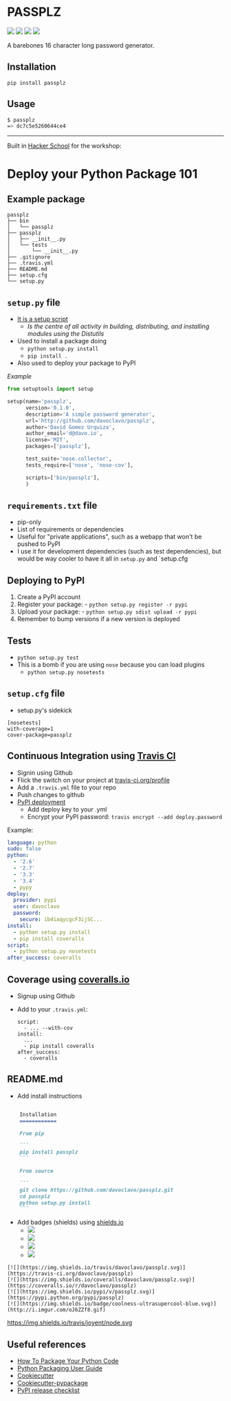 PASSPLZ
=======
[![](https://img.shields.io/travis/davoclavo/passplz.svg)](https://travis-ci.org/davoclavo/passplz)
[![](https://img.shields.io/coveralls/davoclavo/passplz.svg)](https://coveralls.io/r/davoclavo/passplz)
[![](https://img.shields.io/pypi/v/passplz.svg)](https://pypi.python.org/pypi/passplz)
[![](https://img.shields.io/badge/codesize-micro-blue.svg)](http://static.fjcdn.com/pictures/Tiny_4675eb_1456909.jpg)

A barebones 16 character long password generator.

Installation
------------

```
pip install passplz
```

Usage
-----

```sh
$ passplz
=> dc7c5e5260644ce4
```

----
Built in [Hacker School](http://hackerschool.com) for the workshop:

Deploy your Python Package 101
==============================

Example package
---------------

```tree
passplz
├── bin
│   └── passplz
├── passplz
│   ├── __init__.py
│   └── tests
│       └── __init__.py
├── .gitignore
├── .travis.yml
├── README.md
├── setup.cfg
└── setup.py
```


`setup.py` file
---------------

  * [It is a setup script](https://docs.python.org/2/distutils/setupscript.html)
    - *Is the centre of all activity in building, distributing, and installing modules using the Distutils*
  * Used to install a package doing
    - `python setup.py install`
    - `pip install .`
  * Also used to deploy your package to PyPI

*Example*

```py
from setuptools import setup

setup(name='passplz',
      version='0.1.0',
      description='A simple password generator',
      url='http://github.com/davoclavo/passplz',
      author='David Gomez Urquiza',
      author_email='d@davo.io',
      license='MIT',
      packages=['passplz'],

      test_suite='nose.collector',
      tests_require=['nose', 'nose-cov'],

      scripts=['bin/passplz'],
      )
```


`requirements.txt` file
-----------------------

  * pip-only
  * List of requirements or dependencies
  * Useful for "private applications", such as a webapp that won't be pushed to PyPI
  * I use it for development dependencies (such as test dependencies), but would be way cooler to have it all in `setup.py` and `setup.cfg



Deploying to PyPI
-----------------

  1. Create a PyPI account
  2. Register your package:
    - `python setup.py register -r pypi`
  3. Upload your package:
    - `python setup.py sdist upload -r pypi`
  4. Remember to bump versions if a new version is deployed


Tests
-----

  * `python setup.py test`
  * This is a bomb if you are using `nose` because you can load plugins
    - `python setup.py nosetests`


`setup.cfg` file
----------------
  * setup.py's sidekick

  ```
  [nosetests]
  with-coverage=1
  cover-package=passplz
  ```

Continuous Integration using [Travis CI](https://travis-ci.com)
----------------------------------------

  * Signin using Github
  * Flick the switch on your project at [travis-ci.org/profile](https://travis-ci.org/profile)
  * Add a `.travis.yml` file to your repo
  * Push changes to github
  * [PyPI deployment](http://docs.travis-ci.com/user/deployment/pypi/)
    - Add deploy key to your .yml
    - Encrypt your PyPI password: `travis encrypt --add deploy.password`

Example:

```yml
language: python
sudo: false
python:
  - '2.6'
  - '2.7'
  - '3.3'
  - '3.4'
  - pypy
deploy:
  provider: pypi
  user: davoclavo
  password:
    secure: ib4iaqycgcF3ijSC...
install:
  - python setup.py install
  - pip install coveralls
script: 
  - python setup.py nosetests
after_success: coveralls
```


Coverage using [coveralls.io](https://coveralls.io/)
----------------------------

  * Signup using Github
  * Add to your `.travis.yml`:

    ```
    script:
      - ... --with-cov
    install:
      ...
      - pip install coveralls
    after_success:
      - coveralls
    ```


README.md
---------

  * Add install instructions

~~~md

    Installation
    ============

    From pip

    ```
    pip install passplz
    ```

    From source

    ```
    git clone https://github.com/davoclavo/passplz.git
    cd passplz
    python setup.py install
    ```

~~~

  * Add badges (shields) using [shields.io](http://shields.io/)
    - [![](https://img.shields.io/travis/davoclavo/passplz.svg)](https://travis-ci.org/davoclavo/passplz)
    - [![](https://img.shields.io/coveralls/davoclavo/passplz.svg)](https://coveralls.io/r/davoclavo/passplz)
    - [![](https://img.shields.io/pypi/v/passplz.svg)](https://pypi.python.org/pypi/passplz)
    - [![](https://img.shields.io/badge/coolness-ultrasupercool-blue.svg)](http://i.imgur.com/oJ6ZZf8.gif)

~~~
[![](https://img.shields.io/travis/davoclavo/passplz.svg)](https://travis-ci.org/davoclavo/passplz)
[![](https://img.shields.io/coveralls/davoclavo/passplz.svg)](https://coveralls.io/r/davoclavo/passplz)
[![](https://img.shields.io/pypi/v/passplz.svg)](https://pypi.python.org/pypi/passplz)
[![](https://img.shields.io/badge/coolness-ultrasupercool-blue.svg)](http://i.imgur.com/oJ6ZZf8.gif)
~~~
https://img.shields.io/travis/joyent/node.svg


Useful references
-----------------

  * [How To Package Your Python Code](http://www.scotttorborg.com/python-packaging/index.html)
  * [Python Packaging User Guide](https://packaging.python.org/en/latest/)
  * [Cookiecutter](https://github.com/audreyr/cookiecutter)
  * [Cookiecutter-pypackage](https://github.com/audreyr/cookiecutter-pypackage)
  * [PyPI release checklist](https://gist.github.com/audreyr/5990987)
